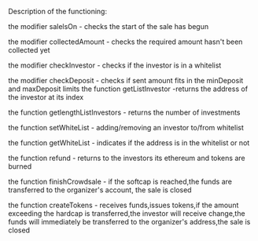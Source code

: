 Description of the functioning:

the modifier salelsOn - checks the start of the sale has begun

the modifier collectedAmount - checks the required amount hasn't been collected yet

the modifier checkInvestor - checks if the investor is in a whitelist

the modifier checkDeposit - checks if sent amount fits in the minDeposit and maxDeposit limits
the function getListInvestor -returns the address of the investor at its index

the function getlengthListInvestors - returns the number of investments

the function setWhiteList - adding/removing an investor to/from whitelist

the function getWhiteList - indicates if the address is in the whitelist or not

the function refund - returns to the investors its ethereum and tokens are burned

the function finishCrowdsale - if the softcap is reached,the funds are transferred to the organizer's account, the sale is closed

the function createTokens - receives  funds,issues tokens,if the amount exceeding the hardcap is transferred,the investor will receive change,the funds will immediately be transferred to the organizer's address,the sale is closed
